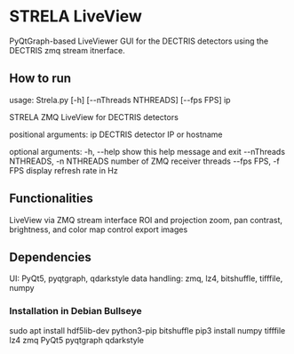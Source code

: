 # STRELA LiveView
PyQtGraph-based LiveViewer GUI for the DECTRIS detectors 
using the DECTRIS zmq stream itnerface.


## How to run
usage: Strela.py [-h] [--nThreads NTHREADS] [--fps FPS] ip

STRELA ZMQ LiveView for DECTRIS detectors

positional arguments:
  ip                    DECTRIS detector IP or hostname

optional arguments:
  -h, --help            show this help message and exit
  --nThreads NTHREADS, -n NTHREADS
                        number of ZMQ receiver threads
  --fps FPS, -f FPS     display refresh rate in Hz

## Functionalities
LiveView via ZMQ stream interface
ROI and projection
zoom, pan
contrast, brightness, and color map control 
export images


## Dependencies
UI: PyQt5, pyqtgraph, qdarkstyle
data handling: zmq, lz4, bitshuffle, tifffile, numpy

### Installation in Debian Bullseye
sudo apt install hdf5lib-dev python3-pip bitshuffle
pip3 install numpy tifffile lz4 zmq PyQt5 pyqtgraph qdarkstyle
